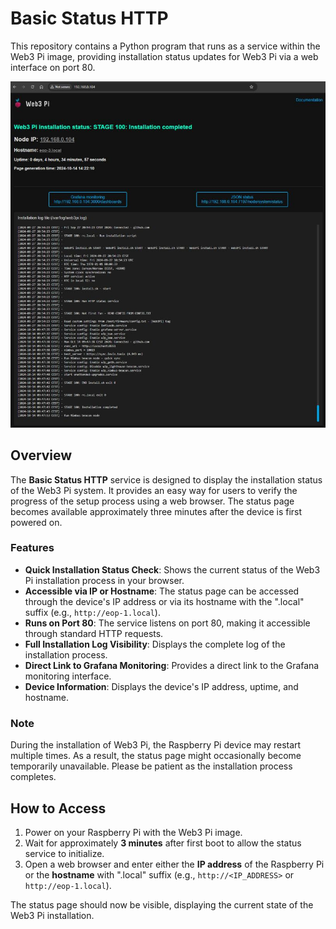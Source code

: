 # Basic Status HTTP

This repository contains a Python program that runs as a service within the Web3 Pi image, providing installation status updates for Web3 Pi via a web interface on port 80.

<p align="left">
  <img src="static/Screenshot2.jpg" width="600">
</p>

## Overview

The **Basic Status HTTP** service is designed to display the installation status of the Web3 Pi system. It provides an easy way for users to verify the progress of the setup process using a web browser. The status page becomes available approximately three minutes after the device is first powered on.

### Features

- **Quick Installation Status Check**: Shows the current status of the Web3 Pi installation process in your browser.
- **Accessible via IP or Hostname**: The status page can be accessed through the device's IP address or via its hostname with the ".local" suffix (e.g., `http://eop-1.local`).
- **Runs on Port 80**: The service listens on port 80, making it accessible through standard HTTP requests.
- **Full Installation Log Visibility**: Displays the complete log of the installation process.
- **Direct Link to Grafana Monitoring**: Provides a direct link to the Grafana monitoring interface.
- **Device Information**: Displays the device's IP address, uptime, and hostname.

### Note

During the installation of Web3 Pi, the Raspberry Pi device may restart multiple times. As a result, the status page might occasionally become temporarily unavailable. Please be patient as the installation process completes.

## How to Access

1. Power on your Raspberry Pi with the Web3 Pi image.
2. Wait for approximately **3 minutes** after first boot to allow the status service to initialize.
3. Open a web browser and enter either the **IP address** of the Raspberry Pi or the **hostname** with ".local" suffix (e.g., `http://<IP_ADDRESS>` or `http://eop-1.local`).

The status page should now be visible, displaying the current state of the Web3 Pi installation.